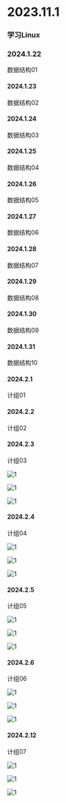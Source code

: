 # 2023.11.1

### 学习Linux

### 2024.1.22

数据结构01

#### 2024.1.23

数据结构02

#### 2024.1.24

数据结构03

#### 2024.1.25

数据结构04

#### 2024.1.26

数据结构05

#### 2024.1.27

数据结构06

#### 2024.1.28

数据结构07

#### 2024.1.29

数据结构08

#### 2024.1.30

数据结构09

#### 2024.1.31

数据结构10

#### 2024.2.1

计组01

#### 2024.2.2

计组02

#### 2024.2.3

计组03

![1](./047.jpg)

![1](./048.jpg)

![1](./049.jpg)

#### 2024.2.4

计组04

![1](./050.jpg)

![1](./051.jpg)

![1](./052.jpg)

#### 2024.2.5

计组05

![1](./053.jpg)

![1](./054.jpg)

![1](./055.jpg)

#### 2024.2.6

计组06

![1](./056.jpg)

![1](./057.jpg)

![1](./058.jpg)

#### 2024.2.12

计组07

![1](./059.jpg)

![1](./060.jpg)

![1](./061.jpg)
